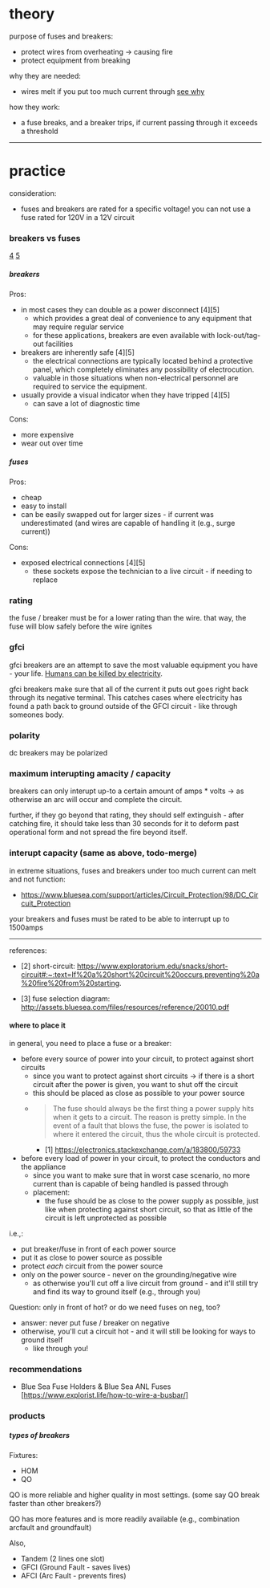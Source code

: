 # theory

purpose of fuses and breakers:
- protect wires from overheating -> causing fire
- protect equipment from breaking

why they are needed:
- wires melt if you put too much current through [see why](0.consideration.melting-wires.md)

how they work:
- a fuse breaks, and a breaker trips, if current passing through it exceeds a threshold

---

# practice


consideration:
- fuses and breakers are rated for a specific voltage! you can not use a fuse rated for 120V in a 12V circuit

### breakers vs fuses
[4](https://library.automationdirect.com/fuses-or-circuit-breakers-which-should-you-use/)
[5](https://www.c3controls.com/white-paper/circuit-breaker-or-fuse-difference/)

##### breakers

Pros:
- in most cases they can double as a power disconnect [4][5]
  - which provides a great deal of convenience to any equipment that may require regular service
  - for these applications, breakers are even available with lock-out/tag-out facilities
- breakers are inherently safe [4][5]
  - the electrical connections are typically located behind a protective panel, which completely eliminates any possibility of electrocution.
  - valuable in those situations when non-electrical personnel are required to service the equipment.
- usually provide a visual indicator when they have tripped [4][5]
  - can save a lot of diagnostic time


Cons:
- more expensive
- wear out over time

##### fuses

Pros:
- cheap
- easy to install
- can be easily swapped out for larger sizes - if current was underestimated (and wires are capable of handling it (e.g., surge current))

Cons:
- exposed electrical connections [4][5]
  -  these sockets expose the technician to a live circuit - if needing to replace



### rating

the fuse / breaker must be for a lower rating than the wire. that way, the fuse will blow safely before the wire ignites


### gfci

gfci breakers are an attempt to save the most valuable equipment you have - your life. [Humans can be killed by electricity](0.consideration.death-by-electrocution.md).

gfci breakers make sure that all of the current it puts out goes right back through its negative terminal. This catches cases where electricity has found a path back to ground outside of the GFCI circuit - like through someones body.

### polarity

dc breakers may be polarized

### maximum interupting amacity / capacity

breakers can only interupt up-to a certain amount of amps * volts -> as otherwise an arc will occur and complete the circuit.

further, if they go beyond that rating, they should self extinguish - after catching fire, it should take less than 30 seconds for it to deform past operational form and not spread the fire beyond itself.


### interupt capacity (same as above, todo-merge)

in extreme situations, fuses and breakers under too much current can melt and not function:
- https://www.bluesea.com/support/articles/Circuit_Protection/98/DC_Circuit_Protection

your breakers and fuses must be rated to be able to interrupt up to 1500amps

---

references:
- [2] short-circuit: https://www.exploratorium.edu/snacks/short-circuit#:~:text=If%20a%20short%20circuit%20occurs,preventing%20a%20fire%20from%20starting.


- [3] fuse selection diagram: http://assets.bluesea.com/files/resources/reference/20010.pdf

#### where to place it

in general, you need to place a fuse or a breaker:
  - before every source of power into your circuit, to protect against short circuits
    - since you want to protect against short circuits -> if there is a short circuit after the power is given, you want to shut off the circuit
    - this should be placed as close as possible to your power source
    - > The fuse should always be the first thing a power supply hits when it gets to a circuit. The reason is pretty simple. In the event of a fault that blows the fuse, the power is isolated to where it entered the circuit, thus the whole circuit is protected.
      - [1] https://electronics.stackexchange.com/a/183800/59733
  - before every load of power in your circuit, to protect the conductors and the appliance
    - since you want to make sure that in worst case scenario, no more current than is capable of being handled is passed through
    - placement:
      - the fuse should be as close to the power supply as possible, just like when protecting against short circuit, so that as little of the circuit is left unprotected as possible


i.e.,:
- put breaker/fuse in front of each power source
- put it as close to power source as possible
- protect _each_ circuit from the power source
- only on the power source - never on the grounding/negative wire
  - as otherwise you'll cut off a live circuit from ground - and it'll still try and find its way to ground itself (e.g., through you)


Question: only in front of hot? or do we need fuses on neg, too?
  - answer: never put fuse / breaker on negative
  - otherwise, you'll cut a circuit hot - and it will still be looking for ways to ground itself
    - like through you!

### recommendations

- Blue Sea Fuse Holders & Blue Sea ANL Fuses [https://www.explorist.life/how-to-wire-a-busbar/]


### products

##### types of breakers


Fixtures:
- HOM
- QO


QO is more reliable and higher quality in most settings. (some say QO break faster than other breakers?)

QO has more features and is more readily available (e.g., combination arcfault and groundfault)

Also,
- Tandem (2 lines one slot)
- GFCI (Ground Fault - saves lives)
- AFCI (Arc Fault - prevents fires)

